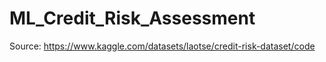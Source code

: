 # ML_Credit_Risk_Assessment

Source: https://www.kaggle.com/datasets/laotse/credit-risk-dataset/code
